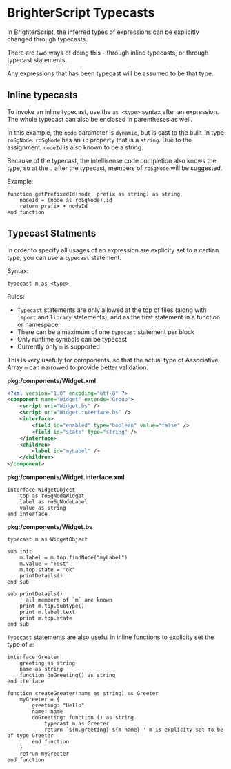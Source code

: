# BrighterScript Typecasts

In BrighterScript, the inferred types of expressions can be explicitly changed through typecasts.

There are two ways of doing this - through inline typecasts, or through typecast statements.

Any expressions that has been typecast will be assumed to be that type.

## Inline typecasts

To invoke an inline typecast, use the `as <type>` syntax after an expression. The whole typecast can also be enclosed in parentheses as well.

In this example, the `node` parameter is `dynamic`, but is cast to the built-in type `roSgNode`. `roSgNode` has an `id` property that is a `string`.
Due to the assignment, `nodeId` is also known to be a string.

Because of the typecast, the intellisense code completion also knows the type, so at the `.` after the typecast, members of `roSgNode` will be suggested.

Example:

```BrighterScript
function getPrefixedId(node, prefix as string) as string
    nodeId = (node as roSgNode).id
    return prefix + nodeId
end function
```

## Typecast Statments

In order to specify all usages of an expression are explicity set to a certian type, you can use a `typecast` statement.

Syntax:

`typecast m as <type>`

Rules:

- `Typecast` statements are only allowed at the top of files (along with `import` and `library` statements), and as the first statement in a function or namespace.
- There can be a maximum of one `typecast` statement per block
- Only runtime symbols can be typecast
- Currently only `m` is supported

This is very usefuly for components, so that the actual type of Associative Array `m` can narrowed to provide better validation.

**pkg:/components/Widget.xml**

```xml
<?xml version="1.0" encoding="utf-8" ?>
<component name="Widget" extends="Group">
    <script uri="Widget.bs" />
    <script uri="Widget.interface.bs" />
    <interface>
        <field id="enabled" type="boolean" value="false" />
        <field id="state" type="string" />
    </interface>
    <children>
        <label id="myLabel" />
    </children>
</component>
```

**pkg:/components/Widget.interface.xml**

```BrighterScript
interface WidgetObject
    top as roSgNodeWidget
    label as roSgNodeLabel
    value as string
end interface
```

**pkg:/components/Widget.bs**

```BrighterScript
typecast m as WidgetObject

sub init
    m.label = m.top.findNode("myLabel")
    m.value = "Test"
    m.top.state = "ok"
    printDetails()
end sub

sub printDetails()
    ' all members of `m` are known
    print m.top.subtype()
    print m.label.text
    print m.top.state
end sub
```

`Typecast` statements are also useful in inline functions to explicity set the type of `m`:

```BrighterScript
interface Greeter
    greeting as string
    name as string
    function doGreeting() as string
end iterface

function createGreater(name as string) as Greeter
    myGreeter = {
        greeting: "Hello"
        name: name
        doGreeting: function () as string
            typecast m as Greeter
            return `${m.greeting} ${m.name} ' m is explicity set to be of type Greeter
        end function
    }
    retrun myGreeter
end function
```
